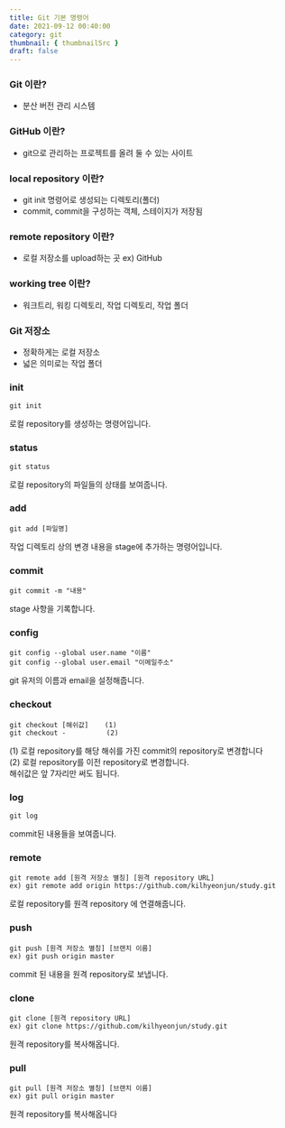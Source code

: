 ```yaml
---
title: Git 기본 명령어
date: 2021-09-12 00:40:00
category: git
thumbnail: { thumbnailSrc }
draft: false
---
```


### Git 이란?

- 분산 버전 관리 시스템

### GitHub 이란?

- git으로 관리하는 프로젝트를 올려 둘 수 있는 사이트

### local repository 이란?

- git init 명령어로 생성되는 디렉토리(폴더)
- commit, commit을 구성하는 객체, 스테이지가 저장됨

### remote repository 이란?

- 로컬 저장소를 upload하는 곳 ex) GitHub

### working tree 이란?

- 워크트리, 워킹 디렉토리, 작업 디렉토리, 작업 폴더

### Git 저장소

- 정확하게는 로컬 저장소
- 넓은 의미로는 작업 폴더

### init

```
git init
```

로컬 repository를 생성하는 명령어입니다.

### status

```
git status
```

로컬 repository의 파일들의 상태를 보여줍니다.

### add

```
git add [파일명]
```

작업 디렉토리 상의 변경 내용을 stage에 추가하는 명령어입니다.

### commit

```
git commit -m "내용"
```

stage 사항을 기록합니다.

### config

```
git config --global user.name "이름"
git config --global user.email "이메일주소"
```

git 유저의 이름과 email을 설정해줍니다.

### checkout

```
git checkout [해쉬값]    (1)
git checkout -          (2)
```

(1) 로컬 repository를 해당 해쉬를 가진 commit의 repository로 변경합니다  
(2) 로컬 repository를 이전 repository로 변경합니다.  
해쉬값은 앞 7자리만 써도 됩니다.

### log

```
git log
```

commit된 내용들을 보여줍니다.

### remote

```
git remote add [원격 저장소 별칭] [원격 repository URL]
ex) git remote add origin https://github.com/kilhyeonjun/study.git
```

로컬 repository를 원격 repository 에 연결해줍니다.

### push

```
git push [원격 저장소 별칭] [브랜치 이름]
ex) git push origin master
```

commit 된 내용을 원격 repository로 보냅니다.

### clone

```
git clone [원격 repository URL]
ex) git clone https://github.com/kilhyeonjun/study.git
```

원격 repository를 복사해옵니다.

### pull

```
git pull [원격 저장소 별칭] [브랜치 이름]
ex) git pull origin master
```

원격 repository를 복사해옵니다
